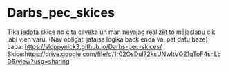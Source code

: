 # Darbs_pec_skices
Tika iedota skice no cita cilveka un man nevajag realizēt to mājaslapu cik labi vien varu. (Nav obligāti jātaisa loģika back endā vai pat datu bāze)  
Lapa: https://sloppynick3.github.io/Darbs-pec-skices/  
Skice:https://drive.google.com/file/d/1r02OsDul72ksUNwItVO21qToF4snLcD5/view?usp=sharing
